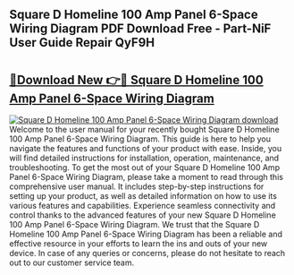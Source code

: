 ## Square D Homeline 100 Amp Panel 6-Space Wiring Diagram PDF Download Free - Part-NiF User Guide Repair QyF9H

# <h2><a href="http://dfk3sir.blite.top/?on=Square+D+Homeline+100+Amp+Panel+6-Space+Wiring+Diagram">🔗Download New 👉🔴 Square D Homeline 100 Amp Panel 6-Space Wiring Diagram</a></h2>

[![Square D Homeline 100 Amp Panel 6-Space Wiring Diagram download](https://i.imgur.com/lujVjoI.png)](http://dfk3sir.blite.top/?on=Square+D+Homeline+100+Amp+Panel+6-Space+Wiring+Diagram)
Welcome to the user manual for your recently bought Square D Homeline 100 Amp Panel 6-Space Wiring Diagram. This guide is here to help you navigate the features and functions of your product with ease. Inside, you will find detailed instructions for installation, operation, maintenance, and troubleshooting. To get the most out of your Square D Homeline 100 Amp Panel 6-Space Wiring Diagram, please take a moment to read through this comprehensive user manual. It includes step-by-step instructions for setting up your product, as well as detailed information on how to use its various features and capabilities. Experience seamless connectivity and control thanks to the advanced features of your new Square D Homeline 100 Amp Panel 6-Space Wiring Diagram. We trust that the Square D Homeline 100 Amp Panel 6-Space Wiring Diagram has been a reliable and effective resource in your efforts to learn the ins and outs of your new device. In case of any queries or concerns, please do not hesitate to reach out to our customer service team.
